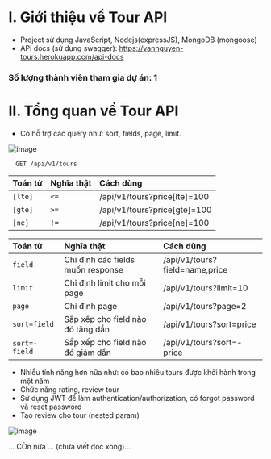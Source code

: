 # I. Giới thiệu về Tour API
- Project sử dụng JavaScript, Nodejs(expressJS), MongoDB (mongoose)
- API docs (sử dụng swagger): https://vannguyen-tours.herokuapp.com/api-docs

### Số lượng thành viên tham gia dự án: 1

# II. Tổng quan về Tour API
- Có hỗ trợ các query như: sort, fields, page, limit.

![image](https://user-images.githubusercontent.com/88303019/161365307-06834ec3-e058-4ccd-9a95-ede49a0fee5c.png)

```http
  GET /api/v1/tours
```

| Toán tử | Nghĩa thật     | Cách dùng                |
| :-------- | :------- | :------------------------- |
| `[lte]` | `<=` | /api/v1/tours?price[lte]=100 |
| `[gte]` | `>=` | /api/v1/tours?price[gte]=100 |
| `[ne]` | `!=` | /api/v1/tours?price[ne]=100 |

| Toán tử | Nghĩa thật     | Cách dùng                |
| :-------- | :------- | :------------------------- |
| `field` | Chỉ định các fields muốn response | /api/v1/tours?field=name,price |
| `limit` | Chỉ định limit cho mỗi page | /api/v1/tours?limit=10 |
| `page` | Chỉ định page | /api/v1/tours?page=2 |
| `sort=field` | Sắp xếp cho field nào đó tăng dần | /api/v1/tours?sort=price |
| `sort=-field` | Sắp xếp cho field nào đó giảm dần | /api/v1/tours?sort=-price |


- Nhiều tính năng hơn nữa như: có bao nhiêu tours được khởi hành trong một năm
- Chức năng rating, review tour
- Sử dụng JWT để làm authentication/authorization, có forgot password và reset password
- Tạo review cho tour (nested param)

![image](https://user-images.githubusercontent.com/88303019/161365416-a692545a-71e3-46bd-a222-4962a7e024ee.png)

... CÒn nữa ... (chưa viết doc xong)...

